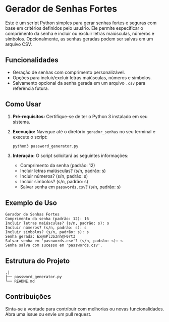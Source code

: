 # Gerador de Senhas Fortes

Este é um script Python simples para gerar senhas fortes e seguras com base em critérios definidos pelo usuário. Ele permite especificar o comprimento da senha e incluir ou excluir letras maiúsculas, números e símbolos. Opcionalmente, as senhas geradas podem ser salvas em um arquivo CSV.

## Funcionalidades

- Geração de senhas com comprimento personalizável.
- Opções para incluir/excluir letras maiúsculas, números e símbolos.
- Salvamento opcional da senha gerada em um arquivo `.csv` para referência futura.

## Como Usar

1. **Pré-requisitos:**
   Certifique-se de ter o Python 3 instalado em seu sistema.

2. **Execução:**
   Navegue até o diretório `gerador_senhas` no seu terminal e execute o script:
   ```bash
   python3 password_generator.py
   ```

3. **Interação:**
   O script solicitará as seguintes informações:
   - Comprimento da senha (padrão: 12)
   - Incluir letras maiúsculas? (s/n, padrão: s)
   - Incluir números? (s/n, padrão: s)
   - Incluir símbolos? (s/n, padrão: s)
   - Salvar senha em `passwords.csv`? (s/n, padrão: s)

## Exemplo de Uso

```
Gerador de Senhas Fortes
Comprimento da senha (padrão: 12): 16
Incluir letras maiúsculas? (s/n, padrão: s): s
Incluir números? (s/n, padrão: s): s
Incluir símbolos? (s/n, padrão: s): s
Senha gerada: Ex@mPl3S3nh@F0rt3
Salvar senha em 'passwords.csv'? (s/n, padrão: s): s
Senha salva com sucesso em 'passwords.csv'.
```

## Estrutura do Projeto

```
.|
├── password_generator.py
└── README.md
```

## Contribuições

Sinta-se à vontade para contribuir com melhorias ou novas funcionalidades. Abra uma issue ou envie um pull request.


